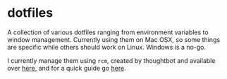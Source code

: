 # dotfiles

A collection of various dotfiles ranging from environment variables to window
management. Currently using them on Mac OSX, so some things are specific while
others should work on Linux. Windows is a no-go.

I currently manage them using `rcm`, created by thoughtbot and available over
[here](https://github.com/thoughtbot/rcm), and for a quick guide go [here](http://robots.thoughtbot.com/rcm-for-rc-files-in-dotfiles-repos).
